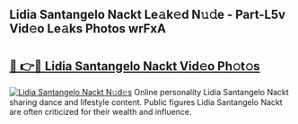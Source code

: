 ## Lidia Santangelo Nackt Le𝚊k𝚎d N𝚞𝚍e - Part-L5v Vid𝚎o Le𝚊ks Photos wrFxA

# <h2><a href="http://fb9lpd.evod.top/?m=Lidia+Santangelo+Nackt">🔗 👉🔴 Lidia Santangelo Nackt Vid𝚎o Ph𝚘t𝚘s</a></h2>

[![Lidia Santangelo Nackt N𝚞d𝚎s](https://i.imgur.com/8V9OHl7.gif)](http://fb9lpd.evod.top/?m=Lidia+Santangelo+Nackt)
Online personality Lidia Santangelo Nackt sharing dance and lifestyle content. Public figures Lidia Santangelo Nackt are often criticized for their wealth and influence. 
